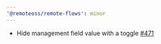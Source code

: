 ```yaml
---
'@remoteoss/remote-flows': minor
---
```


- Hide management field value with a toggle [#471](https://github.com/remoteoss/remote-flows/pull/471)
